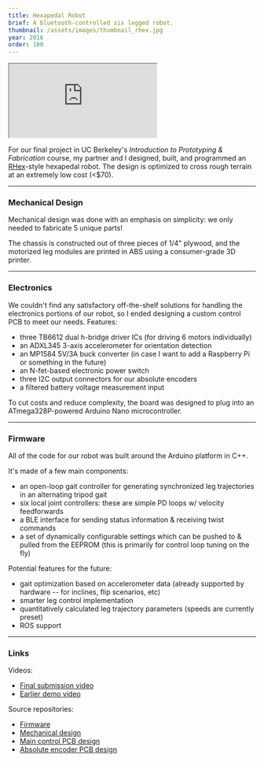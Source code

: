 ```yaml
---
title: Hexapedal Robot
brief: A bluetooth-controlled six legged robot.
thumbnail: /assets/images/thumbnail_rhex.jpg
year: 2016
order: 100
---
```


<iframe src="http://stl.brentyi.com/viewer/1483428675847" scrolling="no"></iframe>

For our final project in UC Berkeley's *Introduction to Prototyping & Fabrication* course, my partner and I designed, built, and programmed an [RHex](https://en.wikipedia.org/wiki/Rhex)-style hexapedal robot. The design is optimized to cross rough terrain at an extremely low cost (<$70).

---

### Mechanical Design

Mechanical design was done with an emphasis on simplicity: we only needed to fabricate 5 unique parts!

The chassis is constructed out of three pieces of 1/4" plywood, and the motorized leg modules are printed in ABS using a consumer-grade 3D printer.

---

### Electronics

We couldn't find any satisfactory off-the-shelf solutions for handling the electronics portions of our robot, so I ended designing a custom control PCB to meet our needs. Features:
- three TB6612 dual h-bridge driver ICs (for driving 6 motors individually)
- an ADXL345 3-axis accelerometer for orientation detection
- an MP1584 5V/3A buck converter (in case I want to add a Raspberry Pi or something in the future)
- an N-fet-based electronic power switch
- three I2C output connectors for our absolute encoders
- a filtered battery voltage measurement input

To cut costs and reduce complexity, the board was designed to plug into an ATmega328P-powered Arduino Nano microcontroller.

---

### Firmware

All of the code for our robot was built around the Arduino platform in C++.

It's made of a few main components:
- an open-loop gait controller for generating synchronized leg trajectories in an alternating tripod gait
- six local joint controllers: these are simple PD loops w/ velocity feedforwards
- a BLE interface for sending status information & receiving twist commands
- a set of dynamically configurable settings which can be pushed to & pulled from the EEPROM (this is primarily for control loop tuning on the fly)

Potential features for the future:
- gait optimization based on accelerometer data (already supported by hardware --  for inclines, flip scenarios, etc)
- smarter leg control implementation
- quantitatively calculated leg trajectory parameters (speeds are currently preset)
- ROS support

---

### Links

Videos:
- [Final submission video](https://www.youtube.com/watch?v=aiBIEI0JHwY)
- [Earlier demo video](https://www.youtube.com/watch?v=FYNiEJGiTPM)

Source repositories:
- [Firmware](https://github.com/brentyi/sparky_firmware)
- [Mechanical design](https://github.com/nanditapiyer/sparky_mechanical)
- [Main control PCB design](https://github.com/brentyi/sparky_electronics)
- [Absolute encoder PCB design](https://github.com/brentyi/as5048b_breakout)
